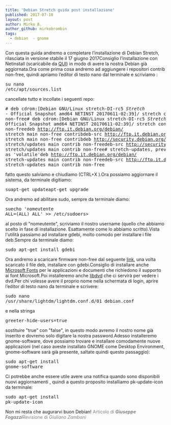 ```yaml
---
title: 'Debian Stretch guida post installazione'
published: 2017-07-10
layout: post
author: Mirko B.
author_github: mirkobrombin
tags:
  - debian  - gnome
---
```

Con questa guida andremo a completare l’installazione di Debian Stretch, rilasciata in versione stabile il 17 giugno 2017Consiglio l’installazione con Netinstall (scaricabile da <a href="https://www.debian.org/releases/stretch/debian-installer/" target="_blank" rel="noopener noreferrer">QUI</a>) in modo di avere la nostra Debian già aggiornata.Ora come prima cosa andremo ad aggiungere i repositori contrib non-free, quindi apriamo l’editor di testo nano dal terminale e scriviamo :<pre>su nano /etc/apt/sources.list</pre>cancellate tutto e incollate i seguenti repo:<pre># deb cdrom:[Debian GNU/Linux stretch-DI-rc5 _Stretch_ - Official Snapshot amd64 NETINST 20170611-02:39]/ stretch contrib main non-free# deb cdrom:[Debian GNU/Linux stretch-DI-rc5 _Stretch_ - Official Snapshot amd64 NETINST 20170611-02:39]/ stretch contrib main non-freedeb http://ftp.it.debian.org/debian/ stretch main non-free contribdeb-src http://ftp.it.debian.org/debian/ stretch main non-free contribdeb http://security.debian.org/debian-security stretch/updates main contrib non-freedeb-src http://security.debian.org/debian-security stretch/updates main contrib non-free# stretch-updates, previously known as 'volatile'deb http://ftp.it.debian.org/debian/ stretch-updates main contrib non-freedeb-src http://ftp.it.debian.org/debian/ stretch-updates main contrib non-free</pre>fatto questo salviamo e chiudiamo (CTRL+X ).Ora possiamo aggiornare il sistema, da terminale digitiamo:<pre>suapt-get updateapt-get upgrade</pre>Ora andremo ad abilitare sudo, sempre da terminale diamo:<pre>suecho 'nomeutente ALL=(ALL) ALL' &gt;&gt; /etc/sudoers&gt;</pre>al posto di "nomeutente", scriviamo il nostro username (quello che abbiamo scelto in fase di installazione. Esattamente come lo abbiamo scritto).Vista l'utilità passiamo ad installare gdebi, molto comodo per installare i file deb.Sempre da terminale diamo:<pre>sudo apt-get install gdebi</pre>Ora andremo a scaricare firmware non-free dal seguente <a href="https://packages.debian.org/stretch/all/firmware-linux-nonfree/download" target="_blank" rel="noopener noreferrer">link</a>, una volta scaricato il file deb, installare con gdebi.Consiglio di installare anche <a href="https://packages.debian.org/stretch/ttf-mscorefonts-installer" target="_blank" rel="noopener noreferrer">Microsoft Fonts</a> per le applicazioni e documenti che richiedono il supporto ai font Microsoft.Poi installeremo anche <a href="https://packages.debian.org/stretch/all/dibldv-pkg/download" target="_blank" rel="noopener noreferrer">libdvd</a> che ci servirà per vedere i dvd.Per chi volesse avere il proprio nome nella schermata di login, aprire l’editor di testo nano da terminale e scrivere:<pre>sudo nano /usr/share/lightdm/lightdm.conf.d/01_debian.conf</pre>e nella stringa<pre>greeter-hide-users=true</pre>sostituire "true" con "false", in questo modo avremo il nostro nome già inserito e dovremo solo digitare la nostra password.Adesso installeremo gnome-software, dove possiamo trovare e installare comodamente nuove applicazioni (nel caso aveste installato GNOME come Desktop Environment, gnome-software sarà già presente, saltate quindi questo passaggio):<pre>sudo apt-get install gnome-software</pre>Ci potrebbe anche essere utile avere una notifica quando  sono disponibili nuovi aggiornamenti , quindi a questo proposito installiamo pk-update-icon da terminale:<pre>sudo apt-get install pk-update-icon</pre>Non mi resta che augurarvi buon Debian!&nbsp;<span style="color: #808080;">Articolo di <em><strong>Giuseppe Fogazzi</strong></em></span><span style="color: #808080;">Revisione di <em>Giuliano Zamboni</em></span>